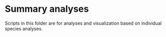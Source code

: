 # Summary analyses

Scripts in this folder are for analyses and visualization based on individual 
species analyses.